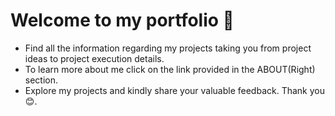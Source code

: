 # Welcome to my portfolio 👋 

- Find all the information regarding my projects taking you from project ideas to project execution details.
- To learn more about me click on the link provided in the ABOUT(Right) section.
- Explore my projects and kindly share your valuable feedback. Thank you 😊.
